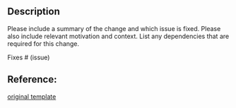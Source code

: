 ## Description

Please include a summary of the change and which issue is fixed. Please also include relevant motivation and context. List any dependencies that are required for this change.

Fixes # (issue)

## Reference:

[original template](https://github.com/embeddedartistry/templates/blob/master/oss_docs/PULL_REQUEST_TEMPLATE/pull_request_template.md)
